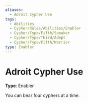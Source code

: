 ```yaml
---
aliases:
  - Adroit Cypher Use
tags:
  - Abilities
  - Cypher/Rules/Abilities/Enabler
  - Cypher/Type/Fifth/Speaker
  - Cypher/Type/Third/Adept
  - Cypher/Type/Fifth/Warrior
type: Enabler
---
```


# Adroit Cypher Use

**Type**: Enabler

You can bear four cyphers at a time.

